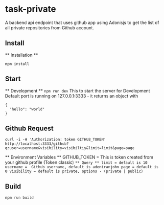 # task-private
A  backend api endpoint that uses github app using Adonisjs to get the list of all private repositories from Github account.

## Install
** Installation **
```
npm install
```
## Start
** Development **
`npm run dev`
This to start the server for Development 
Default port is running on 127.0.0.1:3333 - it returns an object with
```
{
  "hello": "world"
}
```

## Github Request
```
curl -i -H 'Authorization: token GITHUB_TOKEN' http://localhost:3333/github?q:user=username&visibility=visibiltiy&limit=limit&page=page 
```

** Environment Variables **
GITHUB_TOKEN = This is token created from your github profile (Token classic)
`
** Query **
limit = default is 10
username =  Github username, default is adeniranjohn
page = default is 0
visibility = default is private, options - (private | public)
`
## Build

```
npm run build
```

